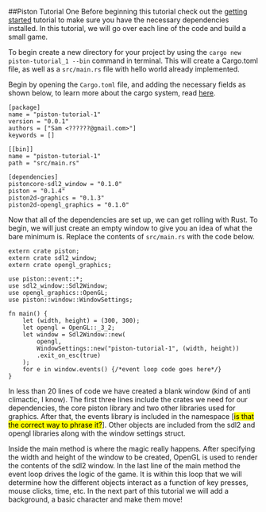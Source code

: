 ##Piston Tutorial One
Before beginning this tutorial check out the [getting started](https://github.com/PistonDevelopers/Piston-Tutorials/tree/master/getting-started) tutorial to make sure you have the necessary dependencies installed. In this tutorial, we will go over each line of the code and build a small game. 

To begin create a new directory for your project by using the `cargo new piston-tutorial_1 --bin` command in terminal. This will create a Cargo.toml file, as well as a `src/main.rs` file with hello world already implemented.

Begin by opening the `Cargo.toml` file, and adding the necessary fields as shown below, to learn more about the cargo system, read [here](http://doc.crates.io/guide.html). 

	[package]
	name = "piston-tutorial-1"
	version = "0.0.1"
	authors = ["Sam <??????@gmail.com>"]
	keywords = []

	[[bin]]
	name = "piston-tutorial-1"
	path = "src/main.rs"

	[dependencies]
	pistoncore-sdl2_window = "0.1.0"
	piston = "0.1.4"
	piston2d-graphics = "0.1.3"
	piston2d-opengl_graphics = "0.1.0"

Now that all of the dependencies are set up, we can get rolling with Rust. To begin, we will just create an empty window to give you an idea of what the bare minimum is. Replace the contents of `src/main.rs` with the code below.

	extern crate piston;
	extern crate sdl2_window;
	extern crate opengl_graphics;
	
	use piston::event::*;
	use sdl2_window::Sdl2Window;
	use opengl_graphics::OpenGL;
	use piston::window::WindowSettings;

	fn main() {
		let (width, height) = (300, 300);
		let opengl = OpenGL::_3_2;
		let window = Sdl2Window::new(
			opengl,
			WindowSettings::new("piston-tutorial-1", (width, height))
			.exit_on_esc(true)
		);
		for e in window.events() {/*event loop code goes here*/}
	}

In less than 20 lines of code we have created a blank window (kind of anti climactic, I know). The first three lines include the crates we need for our dependencies, the core piston library and two other libraries used for graphics. After that, the events library is included in the namespace [<mark>is that the correct way to phrase it?</mark>]. Other objects are included from the sdl2 and opengl libraries along with the window settings struct.

Inside the main method is where the magic really happens. After specifying the width and height of the window to be created, OpenGL is used to render the contents of the sdl2 window. In the last line of the main method the event loop drives the logic of the game. It is within this loop that we will determine how the different objects interact as a function of key presses, mouse clicks, time, etc. In the next part of this tutorial we will add a background, a basic character and make them move!
